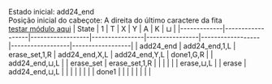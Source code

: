 Estado inicial: add24_end<br>
Posição inicial do cabeçote: A direita do último caractere da fita<br>
[testar módulo aqui](https://github.com/SauloSamps/TimeCalculator/blob/main/caso%205/5.2.2.txt)
| State       | 1               | T               | X              | Y              | A               | K               | ⊔               |
|-------------|------------------|------------------|----------------|----------------|------------------|------------------|------------------|
| add24_end   | add24_end,1,L    | erase_set,1,R    | add24_end,X,L  | add24_end,Y,L  | done1,G,R        |                  | add24_end,⊔,L    |
| erase_set   | erase_set,1,R    |                  |                |                |                  |                  | erase,⊔,L        |
| erase       | add24_end,⊔,L    |                  |                |                |                  |                  |                  |
| done1       |                  |                  |                |                |                  |                  |                  |
